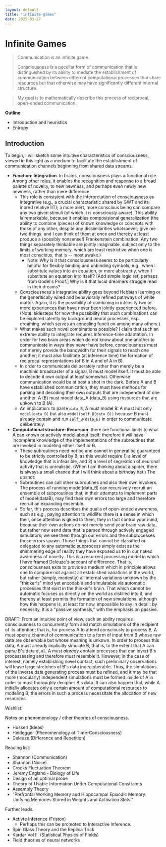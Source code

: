 ```yaml
---
layout: default
title: "infinite-games"
date: 2025-03-27
---
```


# Infinite Games

> Communication is an infinite game.
>
> Consciousness is a peculiar form of communication that is distinguished by its ability to mediate the establishment of communication between different computational processes that share resources but that otherwise may have significantly different internal structure.

> My goal is to mathematically describe this process of reciprocal, open-ended communication.

**Outline**
- Introduction and heuristics
- Entropy


## Introduction

To begin, I will sketch some intuitive characteristics of consciousness, viewed in this light as a medium to facilitate the establishment of communication channels beginning from shared data streams.

- **Function: Integration**. In brains, consciousness plays a functional role. Among other roles, it enables the recognition and response to a broad palette of novelty, to new newness, and perhaps even newly new newness, rather than mere difference.
  - This role is consistent with the interpretation of consciousness as integrative (e.g., a crucial characteristic shared by GWT and its inbred relative IIT); a more alert, more conscious being can compare any two given stimuli (of which it is consciously aware). This ability is remarkable, because it enables composisional generalization (the ability to combine (pieces) of known knowledge or concepts with those of any other, despite any dissimilarities whatsoever; give me two things, and I can think of them at once and thereby at least produce a (possibly nonsense!) Frankenstein combination. Any two things separately thinkable are jointly imaginable, subject only to the limits of working memory, which are least restrictive when one is most conscious, that is -- most awake.)
    - Note: Why is it that consciousness seems to be particularly helpful for flexibly binding and unbinding symbols, e.g., when I substitute values into an equation, or more abstractly, when I substitute an equation into itself? [Add simple logic ref, perhaps from Godel's Proof.] Why is it that lucid dreamers struggle read in their dreams?
  - Consciousness's integrative ability goes beyond Hebbian learning or the generitically wired and behaviorally refined pathways of white matter. Again, it is the possibility of combining in intensity two or more experiences that have never been jointly experienced before. (Note: sidesteps for now the possibility that such combinations can be explored latently by background neural processes, esp. dreaming, which serves an annealing funcit on among many others.)
  - What makes such novel combinations possible? I claim that such an extreme ability to integrate requires inference-time adaptation. In order for two brain areas which do not know about one another to communicate in ways they never have before, consciousness must not merely provide the bandwidth for their signals to reach one another; it must also facilitate (at inference time) the formation of reciprocal representations (of B in A and of A in B).
  - In order to communicate deliberately rather than merely be a machinic broadcaster of a signal, B must model itself. It must be able to decode it own output at least somewhat. Otherwise communication would be at best a shot in the dark. Before A and B have established communication, they must have methods for parsing and decoding their own outputs that are independent of one another. A (B) must model data_A (data_B) using resources that are unkown to B (A).
  - An implication: to parse `data_B`, A must model B: A must not only `model(data_B)` but also `model(self_B(data_B))` because B must already contain and run `self_B(data_B)` in order to communicate deliberately.
- **Computational structure: Recursion**: there are functional limits to what A can known or actively model about itself; therefore it will have incomplete knowledge of the implementations of the subroutines that are invoked in modeling either itself or B.
  - These subroutines need not be and cannot in general be guaranteed to be strictly controlled by B, as this would require 1) a level of knowledge that is infeasible, and 2) a level of segreation of neuronal activity that is unrealistic. (When I am thinking about a spider, there is always a small chance that I will think about a birthday hat.) The upshot:
  - Subroutines can call other subroutines and also their own invokers. The process of running model(data_B) can recursively recruit an ensemble of subproutines that, in their attempts to implement parts of model(dataB), may find their own errors too large and therefore recruit an expanding ensemble.
  - So far, this process describes the qualia of open-ended awareness, such as e.g., paying attention to wildlife: there is a sense in which their, once attention is glued to them, they in fact control your mind, because their own actions do not merely send your brain raw data, but rather now send data that is parsed through actively engaged simulators; we see them through our errors and the subprocesses those errors spawn. Those things that cannot be classified or delegated to any automatic subprocess simply exist as the shimmering edge of reality they have exposed us to in our naked awareness of novelty. This is a recurrent processing model in which I have framed Deleuze's account of difference. That is, consciousness exits to provide a medium which in principle allows one to compare not against all established variations in the world, but rather (simply, modestly) all internal variations unknown by the "thinker's" mind yet encodable and simulatable via automatic processes that exist in the thinker's brain. That which cannot be automatic focuses us directly on the world as distilled into it, and thereby at least permits the formation of new simulations, although how this happens is, at least for now, impossible to say in detail: by necessity, it is a "passive synthesis," with the emphasis on passive.

DRAFT: From an intuitive point of view, such an ability requires consciousness to concurrently form and match simulations of the recipient of its attention; that is, for process A to attend consciously to process B, A must open a channel of communication to a form of input from B whose raw data are observable but whose meaning is unkown. In order to process this data, A must already implicitly simulate B; that is, to the extent that A can parse B's data at all, A must *already* contain processes that can invert B's processessing and therefore must resemble it. However, in the case of interest, namely establishing novel contact, such preliminary observations will leave large stretches of B's data indecipherable. Thus, the simulations of the inverse data generating process must be refined, and it may be that more (modularly) independent simulations must be formed inside of A in order to most thoroughly decipher B's data. It can also happen that, while A initially allocates only a certain amount of computational resources to modeling B, the errors in such a process necessitate the allocation of new resources. 




Wishlist:

Notes on phenomenology / other theories of consciousness.
- Husserl (Ideas)
- Heidegger (Phenomenology of Time-Consciousness)
- Deleuze (Difference and Repetition)

Reading list:
- Shannon (Communication)
- Shannon (Noise)
- Crooks Fluctuation Theorem
- Jeremy England - Biology of Life
- Design of an optimal probe
- Theory of Usable Information Under Computational Constraints
- Assembly Theory
- "Prefrontal Working Memory and Hippocampal Epsiodic Memory: Unifying Memories Stored in Weights and Activation Slots."

Further leads:
- Activte Inference (Friston)
  - Perhaps this can be promoted to Interactive Inference.
- Spin Glass Theory and the Replica Trick
- Kardar Vol II. (Statistical Physics of Fields)
- Field theories of neural networks